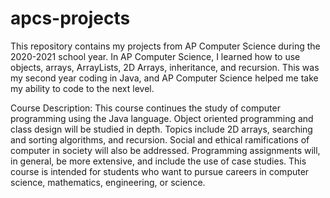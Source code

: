 # apcs-projects
This repository contains my projects from AP Computer Science during the 2020-2021 school year. In AP Computer Science, I learned how to use objects, arrays, ArrayLists, 2D Arrays, inheritance, and recursion. This was my second year coding in Java, and AP Computer Science helped me take my ability to code to the next level.


Course Description:
This course continues the study of computer programming using the Java language. Object oriented programming and class design will be studied in depth. Topics include 2D arrays, searching and sorting algorithms, and recursion. Social and ethical ramifications of computer in society will also be addressed.
Programming assignments will, in general, be more extensive, and include the use of case studies. This course is intended for students who want to pursue careers in computer science, mathematics, engineering, or science.
